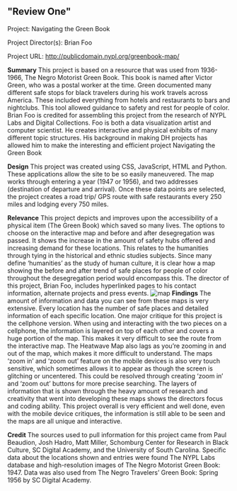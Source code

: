 ## "Review One"
Project:
Navigating the Green Book

Project Director(s):
Brian Foo

Project URL:
http://publicdomain.nypl.org/greenbook-map/

**Summary**
This project is based on a resource that was used from 1936- 1966, The Negro Motorist Green Book. This book is named after Victor Green, who was a postal worker at the time. Green documented many different safe stops for black travelers during his work travels across America. These included everything from hotels and restaurants to bars and nightclubs. This tool allowed guidance to safety and rest for people of color. 
Brian Foo is credited for assembling this project from the research of NYPL Labs and Digital Collections. Foo is both a data visualization artist and computer scientist. He creates interactive and physical exhibits of many different topic structures. His background in making DH projects has allowed him to make the interesting and efficient project Navigating the Green Book 

**Design**
This project was created using CSS, JavaScript, HTML and Python. These applications allow the site to be so easily maneuvered. The map works through entering a year (1947 or 1956), and two addresses (destination of departure and arrival). Once these data points are selected, the project creates a road trip/ GPS route with safe restaurants every 250 miles and lodging every 750 miles. 

**Relevance**
This project depicts and improves upon the accessibility of a physical item (The Green Book) which saved so many lives. The options to choose on the interactive map and before and after desegregation was passed. It shows the increase in the amount of safety hubs offered and increasing demand for these locations. This relates to the humanities through tying in the historical and ethnic studies subjects. Since many define ‘humanities’ as the study of human culture, it is clear how a map showing the before and after trend of safe places for people of color throughout the desegregation period would encompass this. 
The director of this project, Brian Foo, includes hyperlinked pages to his contact information, alternate projects and press events. 
![map](https://sophbaxt.github.io/sophia-baxter-CNU/images/GreenBookMap.png)
**Findings**
The amount of information and data you can see from these maps is very extensive. Every location has the number of safe places and detailed information of each specific location. One major critique for this project is the cellphone version. When using and interacting with the two pieces on a cellphone, the information is layered on top of each other and covers a huge portion of the map. This makes it very difficult to see the route from the interactive map. The Heatwave Map also lags as you’re zooming in and out of the map, which makes it more difficult to understand. The maps ‘zoom in’ and ‘zoom out’ feature on the mobile devices is also very touch sensitive, which sometimes allows it to appear as though the screen is glitching or uncentered. This could be resolved through creating ‘zoom in’ and ‘zoom out’ buttons for more precise searching. The layers of information that is shown through the heavy amount of research and creativity that went into developing these maps shows the directors focus and coding ability. This project overall is very efficient and well done, even with the mobile device critiques, the information is still able to be seen and the maps are all unique and interactive. 


**Credit**
The sources used to pull information for this project came from Paul Beaudion, Josh Hadro, Matt Miller, Schomburg Center for Research in Black Culture, SC Digital Academy, and the University of South Carolina. Specific data about the locations shown and entries were found The NYPL Labs database and high-resolution images of The Negro Motorist Green Book: 1947. 
Data was also used from The Negro Travelers’ Green Book: Spring 1956 by SC Digital Academy. 



